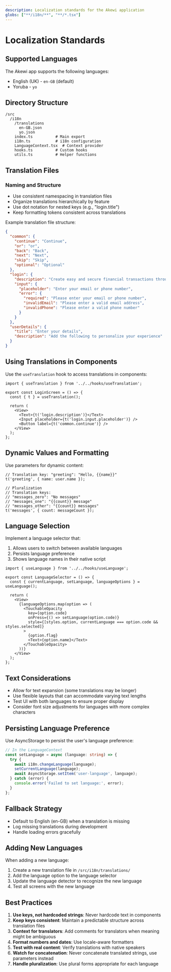 ```yaml
---
description: Localization standards for the Akewi application
globs: ["**/i18n/**", "**/*.tsx"]
---
```


# Localization Standards

## Supported Languages

The Akewi app supports the following languages:

- English (UK) - `en-GB` (default)
- Yoruba - `yo`

## Directory Structure

```
/src
  /i18n
    /translations
      en-GB.json
      yo.json
    index.ts          # Main export
    i18n.ts           # i18n configuration
    LanguageContext.tsx  # Context provider
    hooks.ts          # Custom hooks
    utils.ts          # Helper functions
```

## Translation Files

### Naming and Structure

- Use consistent namespacing in translation files
- Organize translations hierarchically by feature
- Use dot notation for nested keys (e.g., "login.title")
- Keep formatting tokens consistent across translations

Example translation file structure:

```json
{
  "common": {
    "continue": "Continue",
    "or": "or",
    "back": "Back",
    "next": "Next",
    "skip": "Skip",
    "optional": "Optional"
  },
  "login": {
    "description": "Create easy and secure financial transactions through voice",
    "input": {
      "placeholder": "Enter your email or phone number",
      "error": {
        "required": "Please enter your email or phone number",
        "invalidEmail": "Please enter a valid email address",
        "invalidPhone": "Please enter a valid phone number"
      }
    }
  },
  "userDetails": {
    "title": "Enter your details",
    "description": "Add the following to personalize your experience"
  }
}
```

## Using Translations in Components

Use the `useTranslation` hook to access translations in components:

```tsx
import { useTranslation } from '../../hooks/useTranslation';

export const LoginScreen = () => {
  const { t } = useTranslation();
  
  return (
    <View>
      <Text>{t('login.description')}</Text>
      <Input placeholder={t('login.input.placeholder')} />
      <Button label={t('common.continue')} />
    </View>
  );
};
```

## Dynamic Values and Formatting

Use parameters for dynamic content:

```tsx
// Translation key: "greeting": "Hello, {{name}}"
t('greeting', { name: user.name });

// Pluralization
// Translation keys: 
// "messages_zero": "No messages"
// "messages_one": "{{count}} message"
// "messages_other": "{{count}} messages"
t('messages', { count: messageCount });
```

## Language Selection

Implement a language selector that:

1. Allows users to switch between available languages
2. Persists language preference
3. Shows language names in their native script

```tsx
import { useLanguage } from '../../hooks/useLanguage';

export const LanguageSelector = () => {
  const { currentLanguage, setLanguage, languageOptions } = useLanguage();
  
  return (
    <View>
      {languageOptions.map(option => (
        <TouchableOpacity
          key={option.code}
          onPress={() => setLanguage(option.code)}
          style={[styles.option, currentLanguage === option.code && styles.selected]}
        >
          {option.flag}
          <Text>{option.name}</Text>
        </TouchableOpacity>
      ))}
    </View>
  );
};
```

## Text Considerations

- Allow for text expansion (some translations may be longer)
- Use flexible layouts that can accommodate varying text lengths
- Test UI with both languages to ensure proper display
- Consider font size adjustments for languages with more complex characters

## Persisting Language Preference

Use AsyncStorage to persist the user's language preference:

```typescript
// In the LanguageContext
const setLanguage = async (language: string) => {
  try {
    await i18n.changeLanguage(language);
    setCurrentLanguage(language);
    await AsyncStorage.setItem('user-language', language);
  } catch (error) {
    console.error('Failed to set language:', error);
  }
};
```

## Fallback Strategy

- Default to English (en-GB) when a translation is missing
- Log missing translations during development
- Handle loading errors gracefully

## Adding New Languages

When adding a new language:

1. Create a new translation file in `/src/i18n/translations/`
2. Add the language option to the language selector
3. Update the language detector to recognize the new language
4. Test all screens with the new language

## Best Practices

1. **Use keys, not hardcoded strings**: Never hardcode text in components
2. **Keep keys consistent**: Maintain a predictable structure across translation files
3. **Context for translators**: Add comments for translators when meaning might be ambiguous
4. **Format numbers and dates**: Use locale-aware formatters
5. **Test with real content**: Verify translations with native speakers
6. **Watch for concatenation**: Never concatenate translated strings, use parameters instead
7. **Handle pluralization**: Use plural forms appropriate for each language 